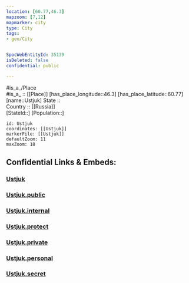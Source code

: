 ```yaml
---
location: [60.77,46.3] 
mapzoom: [7,12] 
mapmarker: city 
type: City
tags:
- geo/City


SpocWebEntityId: 35139
isDeleted: false
confidential: public

---
```

#is_a_/Place  
#is_a_ :: [[Place]] 
[has_place_longitude::46.3] 
[has_place_latitude::60.77] 
[name::Ustjuk] 
State ::  
Country :: [[Russia]]  
[StateId::] 
[Population::] 



```leaflet
id: Ustjuk
coordinates: [[Ustjuk]] 
markerFile: [[Ustjuk]] 
defaultZoom: 11 
maxZoom: 18
```


## Confidential Links & Embeds: 

### [Ustjuk](/_Standards/Earth/Continent/Europe/Europe~East/Russia/Russia~NorthWest/Vologda_Oblast/City/Ustjuk.md) 

### [Ustjuk.public](/_public/Earth/Continent/Europe/Europe~East/Russia/Russia~NorthWest/Vologda_Oblast/City/Ustjuk.public.md) 

### [Ustjuk.internal](/_internal/Earth/Continent/Europe/Europe~East/Russia/Russia~NorthWest/Vologda_Oblast/City/Ustjuk.internal.md) 

### [Ustjuk.protect](/_protect/Earth/Continent/Europe/Europe~East/Russia/Russia~NorthWest/Vologda_Oblast/City/Ustjuk.protect.md) 

### [Ustjuk.private](/_private/Earth/Continent/Europe/Europe~East/Russia/Russia~NorthWest/Vologda_Oblast/City/Ustjuk.private.md) 

### [Ustjuk.personal](/_personal/Earth/Continent/Europe/Europe~East/Russia/Russia~NorthWest/Vologda_Oblast/City/Ustjuk.personal.md) 

### [Ustjuk.secret](/_secret/Earth/Continent/Europe/Europe~East/Russia/Russia~NorthWest/Vologda_Oblast/City/Ustjuk.secret.md)

